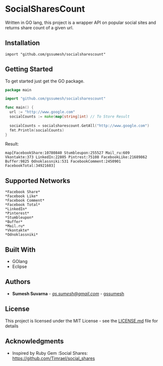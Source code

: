 # SocialSharesCount

Written in GO lang, this project is a wrapper API on popular social sites and returns share count of a given url. 

## Installation
```
import "github.com/gssumesh/socialsharescount"

```

## Getting Started

To get started just get the GO package.

```go
package main

import "github.com/gssumesh/socialsharescount"

func main() {
  url := "http://www.google.com"
  socialCounts := make(map[string]int) // To Store Result
  
  socialCounts = socialsharescount.GetAll("http://www.google.com")
  fmt.Println(socialCounts)
}

```
Result:
```
map[FacebookShare:10780840 Stumbleupon:255527 Mail_ru:609 Vkontakte:373 LinkedIn:22805 Pintrest:75108 FacebookLike:21689862 Buffer:9825 Odnoklassniki:531 FacebookComment:2450901 FacebookTotal:34921603]

```

## Supported Networks
	*Facebook Share*
	*Facebook Like*
	*Facebook Comment*
	*Facebook Total*
	*LinkedIn*
	*Pinterest*
	*Stumbleupon*
	*Buffer*
	*Mail.ru*
	*Vkontakte*
	*Odnoklassniki*


## Built With

* GOlang
* Eclipse

## Authors

* **Sumesh Suvarna** - *gs.sumesh@gmail.com* - [gssumesh](https://github.com/gssumesh)

## License

This project is licensed under the MIT License - see the [LICENSE.md](LICENSE.md) file for details

## Acknowledgments

* Inspired by Ruby Gem :Social Shares: https://github.com/Timrael/social_shares
